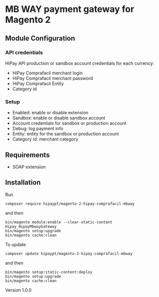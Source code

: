 # MB WAY payment gateway for Magento 2

## Module Configuration

### API credentials

HiPay API production or sandbox account credentials for each currency:
   - HiPay Comprafacil merchant login
   - HiPay Comprafacil merchant password
   - HiPay Comprafacil Entity
   - Category id
	
### Setup
    
  - Enabled: enable or disable extension
  - Sandbox: enable or disable sandbox account
  - Account credentials for sandbox or production account
  - Debug: log payment info
  - Entity: entity for the sandbox or production account
  - Category id: merchant category


## Requirements
  - SOAP extension


## Installation

Run
```console
composer require hipaypt/magento-2-hipay-comprafacil-mbway
```
and then
```console
bin/magento module:enable --clear-static-content Hipay_HipayMbwayGateway
bin/magento setup:upgrade
bin/magento cache:clean
```

To update
```console
composer update hipaypt/magento-2-hipay-comprafacil-mbway
```
and then
```console
bin/magento setup:static-content:deploy
bin/magento setup:upgrade
bin/magento cache:clean
```

Version 1.0.0